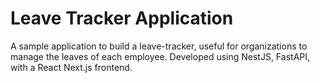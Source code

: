 # Leave Tracker Application
A sample application to build a leave-tracker, useful for organizations to manage the leaves of each employee.
Developed using NestJS, FastAPI, with a React Next.js frontend.

